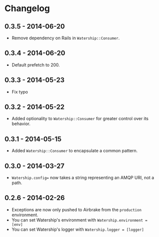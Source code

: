 # Changelog

## 0.3.5 - 2014-06-20
* Remove dependency on Rails in `Watership::Consumer`.

## 0.3.4 - 2014-06-20
* Default prefetch to 200.

## 0.3.3 - 2014-05-23
* Fix typo

## 0.3.2 - 2014-05-22
* Added optionality to `Watership::Consumer` for greater control over its behavior.

## 0.3.1 - 2014-05-15
* Added `Watership::Consumer` to encapsulate a common pattern.

## 0.3.0 - 2014-03-27
* `Watership.config=` now takes a string representing an AMQP URI, not a path.

## 0.2.6 - 2014-02-26
* Exceptions are now only pushed to Airbrake from the `production` environment.
* You can set Watership's environment with `Watership.environment = [env]`
* You can set Watership's logger with `Watership.logger = [logger]`
